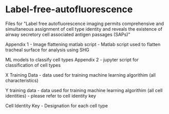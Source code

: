# Label-free-autofluorescence
Files for "Label free autofluorescence imaging permits comprehensive and simultaneous assignment of cell type identity and reveals the existence of airway secretory cell associated antigen passages (SAPs)"

Appendix 1 - Image flattening matlab script - Matlab script used to flatten tracheal surface for analysis using SHG

ML models to classify cell types Appendix 2 - jupyter script for classification of cell types

X Training Data - data used for training machine learning algorithim (all characteristics)

Y training data - data used for training machine learning algorithim (all cell identities) - please refer to cell identity key

Cell Identity Key - Designation for each cell type
